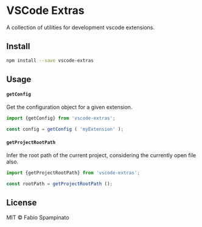 # VSCode Extras

A collection of utilities for development vscode extensions.

## Install

```sh
npm install --save vscode-extras
```

## Usage

#### `getConfig`

Get the configuration object for a given extension.

```ts
import {getConfig} from 'vscode-extras';

const config = getConfig ( 'myExtension' );
```

#### `getProjectRootPath`

Infer the root path of the current project, considering the currently open file also.

```ts
import {getProjectRootPath} from 'vscode-extras';

const rootPath = getProjectRootPath ();
```

## License

MIT © Fabio Spampinato
